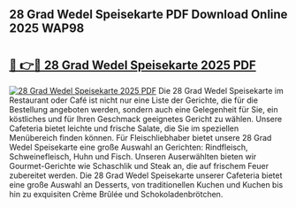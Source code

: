 ## 28 Grad Wedel Speisekarte PDF Download Online 2025 WAP98

# <h2><a href="http://gc5lfz.nevu.top/?p=28+Grad+Wedel+Speisekarte">🔗 👉🔴 28 Grad Wedel Speisekarte 2025 PDF</a></h2>

[![28 Grad Wedel Speisekarte 2025 PDF](https://i.imgur.com/dBaPXMq.png)](http://gc5lfz.nevu.top/?p=28+Grad+Wedel+Speisekarte)
Die 28 Grad Wedel Speisekarte im Restaurant oder Café ist nicht nur eine Liste der Gerichte, die für die Bestellung angeboten werden, sondern auch eine Gelegenheit für Sie, ein köstliches und für Ihren Geschmack geeignetes Gericht zu wählen. Unsere Cafeteria bietet leichte und frische Salate, die Sie im speziellen Menübereich finden können. Für Fleischliebhaber bietet unsere 28 Grad Wedel Speisekarte eine große Auswahl an Gerichten: Rindfleisch, Schweinefleisch, Huhn und Fisch. Unseren Auserwählten bieten wir Gourmet-Gerichte wie Schaschlik und Steak an, die auf frischem Feuer zubereitet werden. Die 28 Grad Wedel Speisekarte unserer Cafeteria bietet eine große Auswahl an Desserts, von traditionellen Kuchen und Kuchen bis hin zu exquisiten Crème Brûlée und Schokoladenbrötchen.
